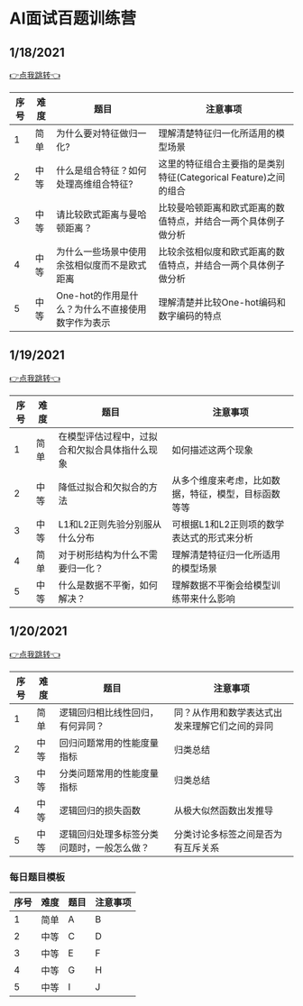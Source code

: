 # AI面试百题训练营

## 1/18/2021

[👉点我跳转👈](zh-cn/notes/ML_notes/118.md)

|序号| 难度 | 题目 | 注意事项 |
|---|---|---|---|
| 1 | 简单 |  为什么要对特征做归一化?| 理解清楚特征归一化所适用的模型场景 |
| 2 | 中等 |  什么是组合特征？如何处理高维组合特征?| 这里的特征组合主要指的是类别特征(Categorical Feature)之间的组合 |
| 3 | 中等 |  请比较欧式距离与曼哈顿距离？|  比较曼哈顿距离和欧式距离的数值特点，并结合一两个具体例子做分析 |
| 4 | 中等 |  为什么一些场景中使用余弦相似度而不是欧式距离  | 比较余弦相似度和欧式距离的数值特点，并结合一两个具体例子做分析 |
| 5 | 中等 |  One-hot的作用是什么？为什么不直接使用数字作为表示 |    理解清楚并比较One-hot编码和数字编码的特点 |

## 1/19/2021

[👉点我跳转👈](zh-cn/notes/ML_notes/119.md)

|序号| 难度 | 题目 | 注意事项 |
|---| --- | --- | --- |
| 1 | 简单 |  在模型评估过程中，过拟合和欠拟合具体指什么现象 | 如何描述这两个现象 |
| 2 | 中等 |  降低过拟合和欠拟合的方法 | 从多个维度来考虑，比如数据，特征，模型，目标函数等等 |
| 3 | 中等 |  L1和L2正则先验分别服从什么分布 | 可根据L1和L2正则项的数学表达式的形式来分析 |
| 4 | 简单 |  对于树形结构为什么不需要归一化？ | 理解清楚特征归一化所适用的模型场景 |
| 5 | 中等 |  什么是数据不平衡，如何解决？ | 理解数据不平衡会给模型训练带来什么影响 |

## 1/20/2021
[👉点我跳转👈](zh-cn/notes/ML_notes/120.md)

|序号| 难度 | 题目 | 注意事项 |
|---| --- | --- | --- |
| 1 | 简单 |  逻辑回归相比线性回归，有何异同？ | 同？从作用和数学表达式出发来理解它们之间的异同 |
| 2 | 中等 |  回归问题常用的性能度量指标 | 归类总结 |
| 3 | 中等 |  分类问题常用的性能度量指标 | 归类总结 |
| 4 | 中等 |  逻辑回归的损失函数 | 从极大似然函数出发推导 |
| 5 | 中等 |  逻辑回归处理多标签分类问题时，一般怎么做？ | 分类讨论多标签之间是否为有互斥关系 |

### 每日题目模板

|序号| 难度 | 题目 | 注意事项 |
|---| --- | --- | --- |
| 1 | 简单 |  A | B |
| 2 | 中等 |  C | D |
| 3 | 中等 |  E | F |
| 4 | 中等 |  G | H |
| 5 | 中等 |  I | J |
